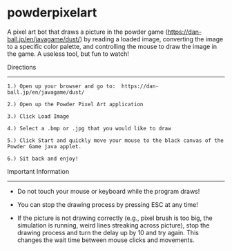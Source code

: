 powderpixelart
==============

A pixel art bot that draws a picture in the powder game (https://dan-ball.jp/en/javagame/dust/) by reading a loaded image, converting the image to a specific color palette, and controlling the mouse to draw the image in the game. A useless tool, but fun to watch!

Directions
__________________________________________________________________________

	1.) Open up your browser and go to:  https://dan-ball.jp/en/javagame/dust/
	
	2.) Open up the Powder Pixel Art application
	
	3.) Click Load Image
	
	4.) Select a .bmp or .jpg that you would like to draw
	
	5.) Click Start and quickly move your mouse to the black canvas of the Powder Game java applet.
	
	6.) Sit back and enjoy!



Important Information
__________________________________________________________________________

 - Do not touch your mouse or keyboard while the program draws!

 - You can stop the drawing process by pressing ESC at any time!

 - If the picture is not drawing correctly (e.g., pixel brush is too big, the simulation is running, weird lines
 streaking across picture), stop the drawing process and turn the delay up by 10 and try again. This changes the wait
 time between mouse clicks and movements.
